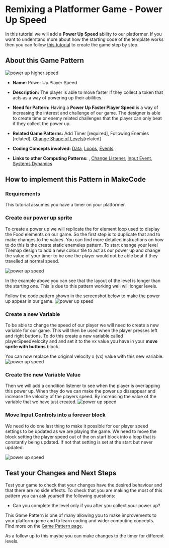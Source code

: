 # Remixing a Platformer Game - Power Up Speed

In this tutorial we will add a **Power Up Speed** ability to our platformer.
If you want to understand more about how the starting code of the template works then you can follow [this tutorial](https://arcade.makecode.com/beta#tutorial:https://github.com/mickfuzz/makecode-platformer-101)
 to create the game step by step.

## About this Game Pattern

![power up higher speed](https://raw.githubusercontent.com/mickfuzz/makecode-platformer-101/master/images/patterns/gameMechanics_more_levels.jpg)

* **Name:** Power Up Player Speed

* **Description:** The player is able to move faster if they collect a token that acts as a way of powering up their
abilities.

* **Need for Pattern:** Having a **Power Up Faster Player Speed** is a way of increasing the interest and challenge of our game.
The designer is able to create time or enemy related challenges that the player can only beat if they collect the power up.

* **Related Game Patterns:**  Add Timer [required], Following Enemies [related], [Change Shape of Levels](changeLevelShape)[related]

* **Coding Concepts involved:** [Data](learningDimensions#data), [Loops](learningDimensions#loops), [Events](learningDimensions#events)

* **Links to other Computing Patterns:** , [Change Listener](learningDimensions#change-listener), [Input Event](learningDimensions#input-event), [Systems Dynamics](learningDimensions#systems-dynamics)

## How to implement this Pattern in MakeCode

### Requirements
This tutorial assumes you have a timer on your platformer.

### Create our power up sprite
To create a power up we will replicate the for element loop used to display the
Food elements on our game. So the first step is to duplicate that and to make changes to the values.
You can find more detailed instructions on how to do this is the create static enemeies pattern.
To start change your level Tilemap design to add a new colour tile to act as our power up and change
the value of your timer to be one the player would not be able beat if they travelled at normal speed.

![power up speed](https://raw.githubusercontent.com/mickfuzz/makecode-platformer-101/master/images/powerUpSpeed1.jpg)

In the example above you can see that the layout of the level is longer than the starting one. This
is due to this pattern working well will longer levels.

Follow the code pattern shown in the screenshot below to make the power up appear in our game.
![power up speed](https://raw.githubusercontent.com/mickfuzz/makecode-platformer-101/master/images/powerUpSpeed2.jpg)

### Create a new Variable

To be able to change the speed of our player we will need to create a new variable for our game.
This will then be used when the player presses left and right buttons. To do this create a new variable called
playerSpeedVelocity and and set it to the vx value you have in your **move sprite with buttons** block.

You can now replace the original velocity x (vx) value with this new variable.
![power up speed](https://raw.githubusercontent.com/mickfuzz/makecode-platformer-101/master/images/powerUpSpeed3.jpg)


### Create the new Variable Value
Then we will add a condition listener to see when the player is overlapping this power up. When they do
we can make the power up dissappear and increase the velocity of the players speed. By increasing
the value of the variable that we have just created.
![power up speed](https://raw.githubusercontent.com/mickfuzz/makecode-platformer-101/master/images/powerUpSpeed4.jpg)


### Move Input Controls into a forever block

We need to do one last thing to make it possible for our player speed settings to be updated as we
are playing the game. We need to move the block setting the player speed out of the on start block
into a loop that is constantly being updated. If not that setting is set at the start but never updated.

![power up speed](https://raw.githubusercontent.com/mickfuzz/makecode-platformer-101/master/images/powerUpSpeed5.jpg)


## Test your Changes and Next Steps

Test your game to check that your changes have the desired behaviour and that there are no side effects.
To check that you are making the most of this pattern you can ask yourself the following questions:

* Can you complete the level only if you after you collect your power up?

This Game Pattern is one of many allowing you to make improvements to your platform game and to learn coding and wider computing concepts.
Find more on the [Game Pattern page](gamePatterns.md).

As a follow up to this maybe you can make changes to the timer for different levels.
